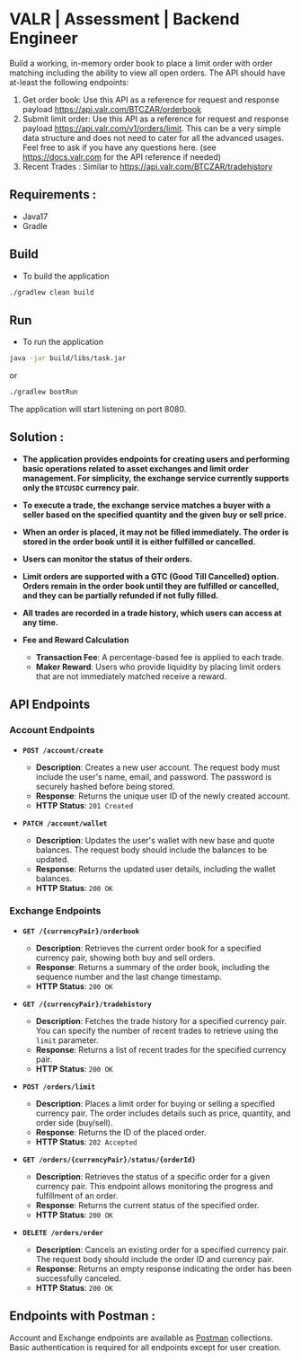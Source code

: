 # VALR | Assessment | Backend Engineer

Build a working, in-memory order book to place a limit order with order matching including the ability to view all open orders.
The API should have at-least the following endpoints:

1. Get order book: Use this API as a reference for request and response payload
   https://api.valr.com/BTCZAR/orderbook
2. Submit limit order: Use this API as a reference for request and response payload
   https://api.valr.com/v1/orders/limit. This can be a very simple data structure and does not
   need to cater for all the advanced usages. Feel free to ask if you have any questions here.
   (see https://docs.valr.com for the API reference if needed)
3. Recent Trades : Similar to https://api.valr.com/BTCZAR/tradehistory

## Requirements :

* Java17
* Gradle

## Build

* To build the application

```bash
./gradlew clean build
```

## Run

* To run the application

```bash
java -jar build/libs/task.jar
```

or

```bash
./gradlew bootRun
```

The application will start listening on port 8080.

## Solution :

- **The application provides endpoints for creating users and performing basic operations related to asset exchanges and limit order management. For simplicity, the exchange service currently supports only the `BTCUSDC` currency pair.**

- **To execute a trade, the exchange service matches a buyer with a seller based on the specified quantity and the given buy or sell price.**

- **When an order is placed, it may not be filled immediately. The order is stored in the order book until it is either fulfilled or cancelled.**

- **Users can monitor the status of their orders.**

- **Limit orders are supported with a GTC (Good Till Cancelled) option. Orders remain in the order book until they are fulfilled or cancelled, and they can be partially refunded if not fully filled.**

- **All trades are recorded in a trade history, which users can access at any time.**

- **Fee and Reward Calculation**
    - **Transaction Fee**: A percentage-based fee is applied to each trade.
    - **Maker Reward**: Users who provide liquidity by placing limit orders that are not immediately matched receive a reward.

## API Endpoints

### Account Endpoints

- **`POST /account/create`**
    - **Description**: Creates a new user account. The request body must include the user's name, email, and password. The password is securely hashed before being stored.
    - **Response**: Returns the unique user ID of the newly created account.
    - **HTTP Status**: `201 Created`

- **`PATCH /account/wallet`**
    - **Description**: Updates the user's wallet with new base and quote balances. The request body should include the balances to be updated.
    - **Response**: Returns the updated user details, including the wallet balances.
    - **HTTP Status**: `200 OK`

### Exchange Endpoints

- **`GET /{currencyPair}/orderbook`**
    - **Description**: Retrieves the current order book for a specified currency pair, showing both buy and sell orders.
    - **Response**: Returns a summary of the order book, including the sequence number and the last change timestamp.
    - **HTTP Status**: `200 OK`

- **`GET /{currencyPair}/tradehistory`**
    - **Description**: Fetches the trade history for a specified currency pair. You can specify the number of recent trades to retrieve using the `limit` parameter.
    - **Response**: Returns a list of recent trades for the specified currency pair.
    - **HTTP Status**: `200 OK`

- **`POST /orders/limit`**
    - **Description**: Places a limit order for buying or selling a specified currency pair. The order includes details such as price, quantity, and order side (buy/sell).
    - **Response**: Returns the ID of the placed order.
    - **HTTP Status**: `202 Accepted`

- **`GET /orders/{currencyPair}/status/{orderId}`**
    - **Description**: Retrieves the status of a specific order for a given currency pair. This endpoint allows monitoring the progress and fulfillment of an order.
    - **Response**: Returns the current status of the specified order.
    - **HTTP Status**: `200 OK`

- **`DELETE /orders/order`**
    - **Description**: Cancels an existing order for a specified currency pair. The request body should include the order ID and currency pair.
    - **Response**: Returns an empty response indicating the order has been successfully canceled.
    - **HTTP Status**: `200 OK`

## Endpoints with Postman :

Account and Exchange endpoints are available as [Postman](/postman) collections. Basic authentication is required for all endpoints except for user creation.
